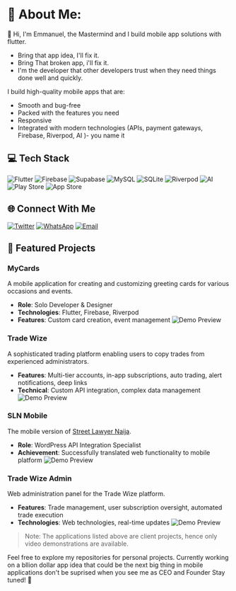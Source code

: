 # 💫 About Me:
👋 Hi, I'm Emmanuel, the Mastermind and I build mobile app solutions with flutter.
- Bring that app idea, I'll fix it.
- Bring That broken app, i'll fix it.
- I'm the developer that other developers trust when they need things done well and quickly.

I build high-quality mobile apps that are:
- Smooth and bug-free
- Packed with the features you need
- Responsive
- Integrated with modern technologies (APIs, payment gateways, Firebase, Riverpod, AI )- you name it

## 💻 Tech Stack
![Flutter](https://img.shields.io/badge/Flutter-%2302569B.svg?style=flat&logo=Flutter&logoColor=white) 
![Firebase](https://img.shields.io/badge/firebase-%23039BE5.svg?style=flat&logo=firebase) 
![Supabase](https://img.shields.io/badge/Supabase-3ECF8E?style=flat&logo=supabase&logoColor=white) 
![MySQL](https://img.shields.io/badge/mysql-4479A1.svg?style=flat&logo=mysql&logoColor=white) 
![SQLite](https://img.shields.io/badge/sqlite-%2307405e.svg?style=flat&logo=sqlite&logoColor=white) 
![Riverpod](https://img.shields.io/badge/Riverpod-0553B1?style=flat)
![AI](https://img.shields.io/badge/AI-0553B1?style=flat)
![Play Store](https://img.shields.io/badge/Play_Store-414141?style=flat&logo=google-play&logoColor=white)
![App Store](https://img.shields.io/badge/App_Store-0D96F6?style=flat&logo=app-store&logoColor=white)


## 🌐 Connect With Me
[![Twitter](https://img.shields.io/badge/twitter-1769ff?logo=x&logoColor=white)](https://x.com/d3Mastermind) 
[![WhatsApp](https://img.shields.io/badge/WhatsApp-25D366?logo=whatsapp&logoColor=white)](https://wa.link/h6ko0p) 
[![Email](https://img.shields.io/badge/Gmail-%23EA4335.svg?logo=gmail&logoColor=white)](mailto:adewoleemmanuel36@gmail.com) 

## 🚀 Featured Projects

### MyCards
A mobile application for creating and customizing greeting cards for various occasions and events.
- **Role**: Solo Developer & Designer
- **Technologies**: Flutter, Firebase, Riverpod
- **Features**: Custom card creation, event management
![Demo Preview](https://github.com/d3mastermind/Portfolio_Files/blob/main/mycards.gif)

### Trade Wize
A sophisticated trading platform enabling users to copy trades from experienced administrators.
- **Features**: Multi-tier accounts, in-app subscriptions, auto trading, alert notifications, deep links
- **Technical**: Custom API integration, complex data management
![Demo Preview](https://github.com/d3mastermind/Portfolio_Files/blob/main/tradewizeapp.gif)

### SLN Mobile
The mobile version of [Street Lawyer Naija](https://streetlawyernaija.com).
- **Role**: WordPress API Integration Specialist
- **Achievement**: Successfully translated web functionality to mobile platform
![Demo Preview](https://github.com/d3mastermind/3reed/blob/main/Media/threed.gif)

### Trade Wize Admin
Web administration panel for the Trade Wize platform.
- **Features**: Trade management, user subscription oversight, automated trade execution
- **Technologies**: Web technologies, real-time updates
![Demo Preview](https://github.com/d3mastermind/3reed/blob/main/Media/threed.gif)

> Note: The applications listed above are client projects, hence only video demonstrations are available.

Feel free to explore my repositories for personal projects. Currently working on a bllion dollar app idea that could be the next big thing in mobile applications don't be suprised when you see me as CEO and Founder Stay tuned! 🚀







